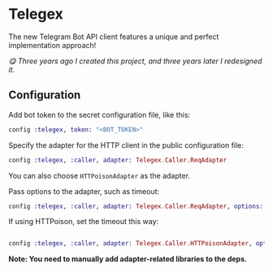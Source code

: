 # Telegex

The new Telegram Bot API client features a unique and perfect implementation approach!

_😋 Three years ago I created this project, and three years later I redesigned it._

## Configuration

Add bot token to the secret configuration file, like this:

```elixir
config :telegex, token: "<BOT_TOKEN>"
```

Specify the adapter for the HTTP client in the public configuration file:

```elixir
config :telegex, :caller, adapter: Telegex.Caller.ReqAdapter
```

You can also choose `HTTPoisonAdapter` as the adapter.

Pass options to the adapter, such as timeout:

```elixir
config :telegex, :caller, adapter: Telegex.Caller.ReqAdapter, options: [connect_options: [timeout: 5 * 1000]]
```

If using HTTPoison, set the timeout this way:

```elixir

config :telegex, :caller, adapter: Telegex.Caller.HTTPoisonAdapter, options: [recv_timeout: 5 * 1000]
```

**Note: You need to manually add adapter-related libraries to the deps.**
